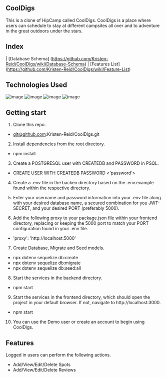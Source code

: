 ## CoolDigs

This is a clone of HipCamp called CoolDigs. CoolDigs is a place where users can schedule to stay at different campsites all over and  to adventure in the great outdoors under the stars.

## Index 
| [Database Schema] (https://github.com/Kristen-Reid/CoolDigs/wiki/Database-Schema) | [Features List] (https://github.com/Kristen-Reid/CoolDigs/wiki/Feature-List)

## Technologies Used
![image](https://user-images.githubusercontent.com/93681006/162755238-34836ccc-3a44-43e8-a143-7d23ba1524aa.png)
![image](https://user-images.githubusercontent.com/93681006/162755321-f5617fb2-7f80-4483-9a59-3cedbee285bc.png)
![image](https://user-images.githubusercontent.com/93681006/162755358-70c2cea8-935c-4fc8-b326-9dfcbef1d7e6.png)
![image](https://user-images.githubusercontent.com/93681006/162755433-60f96701-e500-471f-a868-763e8743e12c.png)

## Getting start

1. Clone this repo.
  * git@github.com:Kristen-Reid/CoolDigs.git
 
2. Install dependencies from the root directory.
  * npm install

3. Create a POSTGRESQL user with CREATEDB and PASSWORD in PSQL.
  * CREATE USER <name> WITH CREATEDB PASSWORD <'password'>
  
4. Create a .env file in the backen directory based on the .env.example found within the respective directory.
  
5. Enter your username and password information into your .env file along with your desired database name, a secured combination for you JWT-SECRET, and your desired PORT (preferably 5000).
  
6. Add the following proxy to your package.json file within your frontend directory, replacing or keeping the 5000 port to match your PORT configuration found in your .env file.
  * 'proxy': 'http://localhost:5000'
 
7. Create Database, Migrate and Seed models.
  * npx dotenv sequelize db:create
  * npx dotenv sequelize db:migrate
  * npx dotenv sequelize db:seed:all
  
8. Start the services in the backend directory.
  * npm start
  
9. Start the services in the frontend directory, which should open the project in your default browser. If not, navigate to http://localhost:3000.
  * npm start
  
10. You can use the Demo user or create an account to begin using CoolDigs.
  
  
## Features
  
Logged in users can perform the following actions.
  * Add/View/Edit/Delete Spots
  * Add/View/Edit/Delete Reviews
